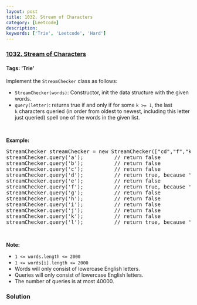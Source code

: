 ```yaml
---
layout: post
title: 1032. Stream of Characters
category: [Leetcode]
description: 
keywords: ['Trie', 'Leetcode', 'Hard']
---
```

### [1032. Stream of Characters](https://leetcode.com/problems/stream-of-characters)

#### Tags: 'Trie'

<div class="content__u3I1 question-content__JfgR"><div><p>Implement the <code>StreamChecker</code> class as follows:</p>
<ul>
<li><code>StreamChecker(words)</code>: Constructor, init the data structure with the given words.</li>
<li><code>query(letter)</code>: returns true if and only if for some <code>k &gt;= 1</code>, the last <code>k</code> characters queried (in order from oldest to newest, including this letter just queried) spell one of the words in the given list.</li>
</ul>
<p> </p>
<p><strong>Example:</strong></p>
<pre>StreamChecker streamChecker = new StreamChecker(["cd","f","kl"]); // init the dictionary.
streamChecker.query('a');          // return false
streamChecker.query('b');          // return false
streamChecker.query('c');          // return false
streamChecker.query('d');          // return true, because 'cd' is in the wordlist
streamChecker.query('e');          // return false
streamChecker.query('f');          // return true, because 'f' is in the wordlist
streamChecker.query('g');          // return false
streamChecker.query('h');          // return false
streamChecker.query('i');          // return false
streamChecker.query('j');          // return false
streamChecker.query('k');          // return false
streamChecker.query('l');          // return true, because 'kl' is in the wordlist
</pre>
<p> </p>
<p><strong>Note:</strong></p>
<ul>
<li><code>1 &lt;= words.length &lt;= 2000</code></li>
<li><code>1 &lt;= words[i].length &lt;= 2000</code></li>
<li>Words will only consist of lowercase English letters.</li>
<li>Queries will only consist of lowercase English letters.</li>
<li>The number of queries is at most 40000.</li>
</ul>
</div></div>

### Solution
